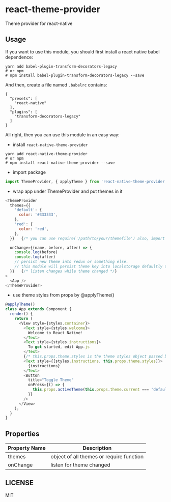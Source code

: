 # react-theme-provider
Theme provider for react-native

## Usage

If you want to use this module, you should first install a react native babel dependence:
```shell
yarn add babel-plugin-transform-decorators-legacy
# or npm
# npm install babel-plugin-transform-decorators-legacy --save
```

And then, create a file named `.babelrc` contains:
```
{
  "presets": [
    "react-native"
  ],
  "plugins": [
    "transform-decorators-legacy"
  ]
}
```

All right, then you can use this module in an easy way:

* install `react-native-theme-provider`
```shell
yarn add react-native-theme-provider
# or npm
# npm install react-native-theme-provider --save
```

* import package
```js
import ThemeProvider, { applyTheme } from 'react-native-theme-provider';
```

* wrap app under ThemeProvider and put themes in it
```js
<ThemeProvider
  themes={{
    'default': {
      color: '#333333',
    },
    'red': {
      color: 'red',
    },
  }}   {/* you can use require('/path/to/your/themefile') also, import is not support current. */}

  onChange={(name, before, after) => {
    console.log(before)
    console.log(after)
    // persist new theme into redux or something else.
    // this module will persist theme key into localstorage defaultly that key named `@App:theme`
  }}   {/* listen changes while theme changed */}
>
  <App />
</ThemeProvider>
```

* use theme styles from props by @applyTheme()

```js
@applyTheme()
class App extends Component {
  render() {
    return (
      <View style={styles.container}>
        <Text style={styles.welcome}>
          Welcome to React Native!
        </Text>
        <Text style={styles.instructions}>
          To get started, edit App.js
        </Text>
        {/* this.props.theme.styles is the theme styles object passed by yourself in ThemeProvider Component */}
        <Text style={[styles.instructions, this.props.theme.styles]}>
          {instructions}
        </Text>
        <Button
          title="Toggle Theme"
          onPress={() => {
            this.props.activeTheme(this.props.theme.current === 'default' ? 'red' : 'default');
          }}
        />
      </View>
    );
  }
}
```

## Properties

| Property Name  | Description |
| -------------  | ------------- |
| themes         | object of all themes or require function  |
| onChange       | listen for theme changed  |

## LICENSE

MIT
